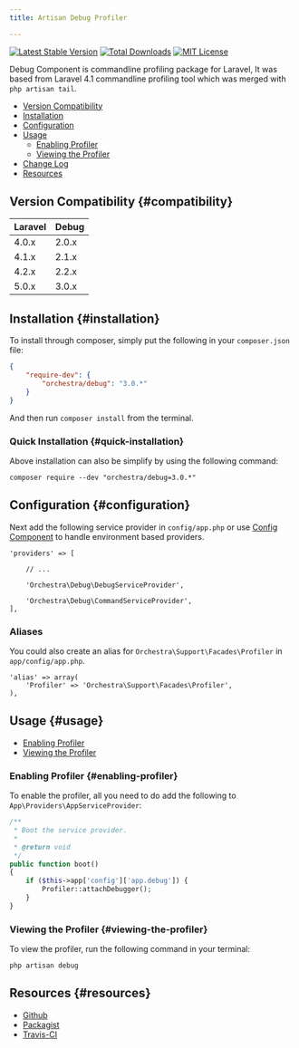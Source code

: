 ```yaml
---
title: Artisan Debug Profiler

---
```


[![Latest Stable Version](https://img.shields.io/github/release/orchestral/debug.svg?style=flat)](https://packagist.org/packages/orchestra/debug)
[![Total Downloads](https://img.shields.io/packagist/dt/orchestra/debug.svg?style=flat)](https://packagist.org/packages/orchestra/debug)
[![MIT License](https://img.shields.io/packagist/l/orchestra/debug.svg?style=flat)](https://packagist.org/packages/orchestra/debug)

Debug Component is commandline profiling package for Laravel, It was based from Laravel 4.1 commandline profiling tool which was merged with `php artisan tail`.

* [Version Compatibility](#compatibility)
* [Installation](#installation)
* [Configuration](#configuration)
* [Usage](#usage)
  - [Enabling Profiler](#enabling-profiler)
  - [Viewing the Profiler](#viewing-the-profiler)
* [Change Log]({doc-url}/components/debug/changes#v3-0)
* [Resources](#resources)

## Version Compatibility {#compatibility}

Laravel    | Debug
:----------|:----------
 4.0.x     | 2.0.x
 4.1.x     | 2.1.x
 4.2.x     | 2.2.x
 5.0.x     | 3.0.x

## Installation {#installation}

To install through composer, simply put the following in your `composer.json` file:

```json
{
	"require-dev": {
		"orchestra/debug": "3.0.*"
	}
}
```

And then run `composer install` from the terminal.

### Quick Installation {#quick-installation}

Above installation can also be simplify by using the following command:

	composer require --dev "orchestra/debug=3.0.*"

## Configuration {#configuration}

Next add the following service provider in `config/app.php` or use [Config Component]({doc-url}/components/config) to handle environment based providers.

	'providers' => [

		// ...

		'Orchestra\Debug\DebugServiceProvider',

		'Orchestra\Debug\CommandServiceProvider',
	],

### Aliases

You could also create an alias for `Orchestra\Support\Facades\Profiler` in `app/config/app.php`.

	'alias' => array(
		'Profiler' => 'Orchestra\Support\Facades\Profiler',
	),

## Usage {#usage}

* [Enabling Profiler](#enabling-profiler)
* [Viewing the Profiler](#viewing-the-profiler)

### Enabling Profiler {#enabling-profiler}

To enable the profiler, all you need to do add the following to `App\Providers\AppServiceProvider`:

```php
/**
 * Boot the service provider.
 *
 * @return void
 */
public function boot()
{
	if ($this->app['config']['app.debug']) {
		Profiler::attachDebugger();
	}
}
```

### Viewing the Profiler {#viewing-the-profiler}

To view the profiler, run the following command in your terminal:

	php artisan debug

## Resources {#resources}

* [Github](https://github.com/orchestral/debug)
* [Packagist](https://packagist.org/packages/orchestra/debug)
* [Travis-CI](https://travis-ci.org/orchestral/debug)
